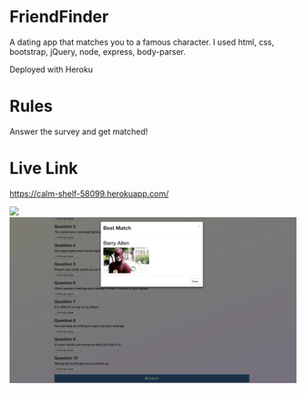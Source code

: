 # FriendFinder
A dating app that matches you to a famous character. 
I used html, css, bootstrap, jQuery, node, express, body-parser.

Deployed with Heroku

# Rules
Answer the survey and get matched!

# Live Link
https://calm-shelf-58099.herokuapp.com/

<img src="ff1.png">
<img src="ff2.png">
